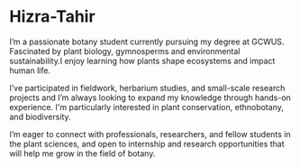 # Hizra-Tahir
I’m a passionate botany student currently pursuing my degree at GCWUS. Fascinated by plant biology, gymnosperms and environmental sustainability.I enjoy learning how plants shape ecosystems and impact human life.

I’ve participated in fieldwork, herbarium studies, and small-scale research projects and I’m always looking to expand my knowledge through hands-on experience. I'm particularly interested in plant conservation, ethnobotany, and biodiversity.

I’m eager to connect with professionals, researchers, and fellow students in the plant sciences, and open to internship and research opportunities that will help me grow in the field of botany.
